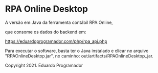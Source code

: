 # RPA Online Desktop

A versão em Java da ferramenta contábil RPA Online,

que consome os dados do backend em:

https://eduardoprogramador.com/php/rpa_api.php

Para executar o software,
basta ter o Java instalado e clicar no arquivo 
"RPAOnlineDesktop.jar",
no caminho:
	out/artifacts/RPAOnlineDesktop_jar.

Copyright 2021. Eduardo Programador